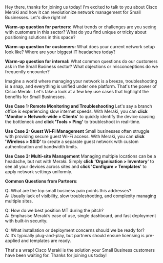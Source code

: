Hey there, thanks for joining us today! I'm excited to talk to you about Cisco Meraki and how it can revolutionize network management for Small Businesses. Let's dive right in!

**Warm-up question for partners:** What trends or challenges are you seeing with customers in this sector? What do you find unique or tricky about positioning solutions in this space?

**Warm-up question for customers:** What does your current network setup look like? Where are your biggest IT headaches today?

**Warm-up question for internal:** What common questions do our customers ask in the Small Business sector? What objections or misconceptions do we frequently encounter?

Imagine a world where managing your network is a breeze, troubleshooting is a snap, and everything is unified under one platform. That's the power of Cisco Meraki. Let's take a look at a few key use cases that highlight the benefits for Small Businesses.

**Use Case 1: Remote Monitoring and Troubleshooting**
Let's say a branch office is experiencing slow internet speeds. With Meraki, you can **click 'Monitor > Network-wide > Clients'** to quickly identify the device causing the bottleneck and **click 'Tools > Ping'** to troubleshoot in real-time.

**Use Case 2: Guest Wi-Fi Management**
Small businesses often struggle with providing secure guest Wi-Fi access. With Meraki, you can **click 'Wireless > SSID'** to create a separate guest network with custom authentication and bandwidth limits.

**Use Case 3: Multi-site Management**
Managing multiple locations can be a headache, but not with Meraki. Simply **click 'Organisation > Inventory'** to see all your devices across sites and **click 'Configure > Templates'** to apply network settings uniformly.

**Common Questions from Partners:**

Q: What are the top small business pain points this addresses?  
A: Usually lack of visibility, slow troubleshooting, and complexity managing multiple sites.

Q: How do we best position MT during the pitch?  
A: Emphasise Meraki’s ease of use, single dashboard, and fast deployment with built-in security.

Q: What installation or deployment concerns should we be ready for?  
A: It’s typically plug-and-play, but partners should ensure licensing is pre-applied and templates are ready.

That's a wrap! Cisco Meraki is the solution your Small Business customers have been waiting for. Thanks for joining us today!